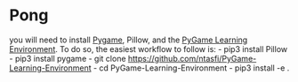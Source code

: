 # Pong
you will need to install [Pygame](https://www.pygame.org/wiki/about), Pillow, and the [PyGame Learning Environment](https://pygame-learning-environment.readthedocs.io/en/latest/user/home.html). To do so, the easiest workflow to follow is:
    - pip3 install Pillow
    - pip3 install pygame
    - git clone https://github.com/ntasfi/PyGame-Learning-Environment
    - cd PyGame-Learning-Environment
    - pip3 install -e .

